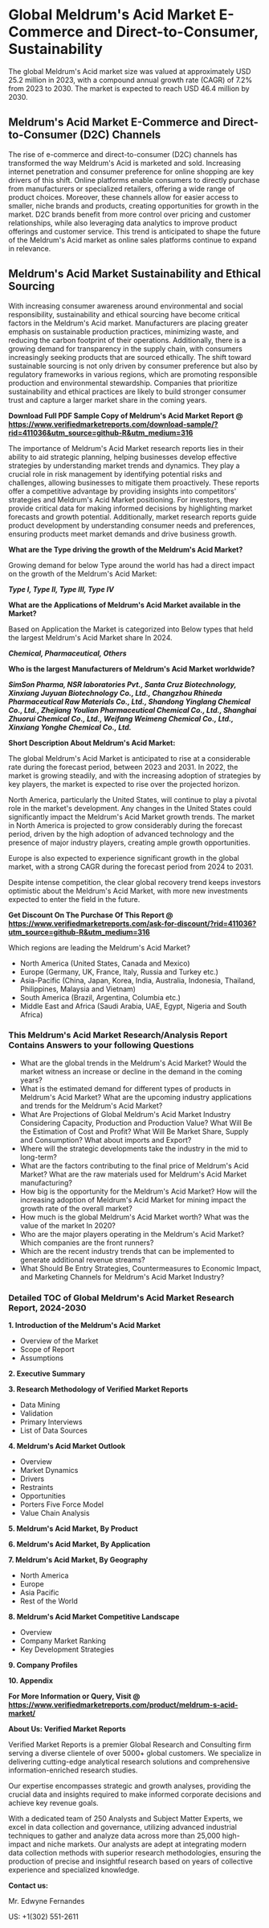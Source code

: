 <h1>Global Meldrum's Acid Market E-Commerce and Direct-to-Consumer, Sustainability</h1><p class=""><p>The global Meldrum's Acid market size was valued at approximately USD 25.2 million in 2023, with a compound annual growth rate (CAGR) of 7.2% from 2023 to 2030. The market is expected to reach USD 46.4 million by 2030.</p><h2>Meldrum's Acid Market E-Commerce and Direct-to-Consumer (D2C) Channels</h2><p>The rise of e-commerce and direct-to-consumer (D2C) channels has transformed the way Meldrum's Acid is marketed and sold. Increasing internet penetration and consumer preference for online shopping are key drivers of this shift. Online platforms enable consumers to directly purchase from manufacturers or specialized retailers, offering a wide range of product choices. Moreover, these channels allow for easier access to smaller, niche brands and products, creating opportunities for growth in the market. D2C brands benefit from more control over pricing and customer relationships, while also leveraging data analytics to improve product offerings and customer service. This trend is anticipated to shape the future of the Meldrum's Acid market as online sales platforms continue to expand in relevance.<h2>Meldrum's Acid Market Sustainability and Ethical Sourcing</h2><p>With increasing consumer awareness around environmental and social responsibility, sustainability and ethical sourcing have become critical factors in the Meldrum's Acid market. Manufacturers are placing greater emphasis on sustainable production practices, minimizing waste, and reducing the carbon footprint of their operations. Additionally, there is a growing demand for transparency in the supply chain, with consumers increasingly seeking products that are sourced ethically. The shift toward sustainable sourcing is not only driven by consumer preference but also by regulatory frameworks in various regions, which are promoting responsible production and environmental stewardship. Companies that prioritize sustainability and ethical practices are likely to build stronger consumer trust and capture a larger market share in the coming years.</p></p><p class=""><strong>Download Full PDF Sample Copy of Meldrum's Acid Market Report @ <a href="https://www.verifiedmarketreports.com/download-sample/?rid=411036&utm_source=github-R&utm_medium=316" target="_blank">https://www.verifiedmarketreports.com/download-sample/?rid=411036&utm_source=github-R&utm_medium=316</a></strong></p><p>The importance of&nbsp;Meldrum's Acid Market research reports lies in their ability to aid strategic planning, helping businesses develop effective strategies by understanding market trends and dynamics. They play a crucial role in risk management by identifying potential risks and challenges, allowing businesses to mitigate them proactively. These reports offer a competitive advantage by providing insights into competitors' strategies and Meldrum's Acid Market positioning. For investors, they provide critical data for making informed decisions by highlighting market forecasts and growth potential. Additionally, market research reports guide product development by understanding consumer needs and preferences, ensuring products meet market demands and drive business growth.</p><p><strong>What are the&nbsp;Type driving the growth of the Meldrum's Acid Market?</strong></p><p id="" class="">Growing demand for below Type around the world has had a direct impact on the growth of the Meldrum's Acid Market:</p><p class=""><em><strong>Type I, Type II, Type III, Type IV</strong></em></p><p class=""><strong>What are the&nbsp;Applications&nbsp;of Meldrum's Acid Market available in the Market?</strong></p><p id="" class="">Based on Application the Market is categorized into Below types that held the largest Meldrum's Acid Market share In 2024.</p><p class=""><em><strong>Chemical, Pharmaceutical, Others</strong></em></p><p class=""><strong>Who is the largest Manufacturers of Meldrum's Acid Market worldwide?</strong></p><p><em><strong>SimSon Pharma, NSR laboratories Pvt., Santa Cruz Biotechnology, Xinxiang Juyuan Biotechnology Co., Ltd., Changzhou Rhineda Pharmaceutical Raw Materials Co., Ltd., Shandong Yinglang Chemical Co., Ltd., Zhejiang Youlian Pharmaceutical Chemical Co., Ltd., Shanghai Zhuorui Chemical Co., Ltd., Weifang Weimeng Chemical Co., Ltd., Xinxiang Yonghe Chemical Co., Ltd.</strong></em></p><p id="" class=""><strong>Short Description About Meldrum's Acid Market:</strong></p><p>The global Meldrum's Acid Market is anticipated to rise at a considerable rate during the forecast period, between 2023 and 2031. In 2022, the market is growing steadily, and with the increasing adoption of strategies by key players, the market is expected to rise over the projected horizon.</p><p>North America, particularly the United States, will continue to play a pivotal role in the market's development. Any changes in the United States could significantly impact the Meldrum's Acid Market growth trends. The market in North America is projected to grow considerably during the forecast period, driven by the high adoption of advanced technology and the presence of major industry players, creating ample growth opportunities.</p><p>Europe is also expected to experience significant growth in the global market, with a strong CAGR during the forecast period from 2024 to 2031.</p><p>Despite intense competition, the clear global recovery trend keeps investors optimistic about the Meldrum's Acid Market, with more new investments expected to enter the field in the future.</p><p id="" class=""><strong>Get Discount On The Purchase Of This Report @ <a href="https://www.verifiedmarketreports.com/ask-for-discount/?rid=411036?utm_source=github-R&utm_medium=316" target="_blank">https://www.verifiedmarketreports.com/ask-for-discount/?rid=411036?utm_source=github-R&utm_medium=316</a></strong></p><p class="">Which regions are leading the Meldrum's Acid Market?</p><ul><li>North America (United States, Canada and Mexico)</li><li>Europe (Germany, UK, France, Italy, Russia and Turkey etc.)</li><li>Asia-Pacific (China, Japan, Korea, India, Australia, Indonesia, Thailand, Philippines, Malaysia and Vietnam)</li><li>South America (Brazil, Argentina, Columbia etc.)</li><li>Middle East and Africa (Saudi Arabia, UAE, Egypt, Nigeria and South Africa)</li></ul><h3 id="" class="">This Meldrum's Acid Market Research/Analysis Report Contains Answers to your following Questions</h3><ul><li>What are the global trends in the Meldrum's Acid Market? Would the market witness an increase or decline in the demand in the coming years?</li><li>What is the estimated demand for different types of products in Meldrum's Acid Market? What are the upcoming industry applications and trends for the Meldrum's Acid Market?</li><li>What Are Projections of Global Meldrum's Acid Market Industry Considering Capacity, Production and Production Value? What Will Be the Estimation of Cost and Profit? What Will Be Market Share, Supply and Consumption? What about imports and Export?</li><li>Where will the strategic developments take the industry in the mid to long-term?</li><li>What are the factors contributing to the final price of Meldrum's Acid Market? What are the raw materials used for Meldrum's Acid Market manufacturing?</li><li>How big is the opportunity for the Meldrum's Acid Market? How will the increasing adoption of Meldrum's Acid Market for mining impact the growth rate of the overall market?</li><li>How much is the global Meldrum's Acid Market worth? What was the value of the market In 2020?</li><li>Who are the major players operating in the Meldrum's Acid Market? Which companies are the front runners?</li><li>Which are the recent industry trends that can be implemented to generate additional revenue streams?</li><li>What Should Be Entry Strategies, Countermeasures to Economic Impact, and Marketing Channels for Meldrum's Acid Market Industry?</li></ul><h3 id="" class="">Detailed TOC of Global Meldrum's Acid Market Research Report, 2024-2030</h3><p id="" class=""><strong>1. Introduction of the Meldrum's Acid Market</strong></p><ul><li>Overview of the Market</li><li>Scope of Report</li><li>Assumptions</li></ul><p id="" class=""><strong>2. Executive Summary</strong></p><p id="" class=""><strong>3. Research Methodology of Verified Market Reports</strong></p><ul><li>Data Mining</li><li>Validation</li><li>Primary Interviews</li><li>List of Data Sources</li></ul><p id="" class=""><strong>4. Meldrum's Acid Market Outlook</strong></p><ul><li>Overview</li><li>Market Dynamics</li><li>Drivers</li><li>Restraints</li><li>Opportunities</li><li>Porters Five Force Model</li><li>Value Chain Analysis</li></ul><p id="" class=""><strong>5. Meldrum's Acid Market, By Product</strong></p><p id="" class=""><strong>6. Meldrum's Acid Market, By Application</strong></p><p id="" class=""><strong>7. Meldrum's Acid Market, By Geography</strong></p><ul><li>North America</li><li>Europe</li><li>Asia Pacific</li><li>Rest of the World</li></ul><p id="" class=""><strong>8. Meldrum's Acid Market Competitive Landscape</strong></p><ul><li>Overview</li><li>Company Market Ranking</li><li>Key Development Strategies</li></ul><p id="" class=""><strong>9. Company Profiles</strong></p><p id="" class=""><strong>10. Appendix</strong></p><p id="" class=""><strong>For More Information or Query, Visit @ <a href="https://www.verifiedmarketreports.com/product/meldrum-s-acid-market/" target="_blank">https://www.verifiedmarketreports.com/product/meldrum-s-acid-market/</a></strong></p><p id="" class=""><strong>About Us: Verified Market Reports</strong></p><p id="" class="">Verified Market Reports is a premier Global Research and Consulting firm serving a diverse clientele of over 5000+ global customers. We specialize in delivering cutting-edge analytical research solutions and comprehensive information-enriched research studies.</p><p id="" class="">Our expertise encompasses strategic and growth analyses, providing the crucial data and insights required to make informed corporate decisions and achieve key revenue goals.</p><p id="" class="">With a dedicated team of 250 Analysts and Subject Matter Experts, we excel in data collection and governance, utilizing advanced industrial techniques to gather and analyze data across more than 25,000 high-impact and niche markets. Our analysts are adept at integrating modern data collection methods with superior research methodologies, ensuring the production of precise and insightful research based on years of collective experience and specialized knowledge.</p><p id="" class=""><strong>Contact us:</strong></p><p id="" class="">Mr. Edwyne Fernandes</p><p id="" class="">US: +1(302) 551-2611</p>